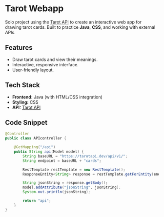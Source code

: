# Tarot Webapp

Solo project using the [Tarot API](https://github.com/ekelen/tarot-api) to create an interactive web app for drawing tarot cards. Built to practice **Java**, **CSS**, and working with external APIs.

## Features

- Draw tarot cards and view their meanings.  
- Interactive, responsive interface.  
- User-friendly layout.

## Tech Stack

- **Frontend:** Java (with HTML/CSS integration)  
- **Styling:** CSS  
- **API:** [Tarot API](https://github.com/ekelen/tarot-api)

## Code Snippet

```java
@Controller
public class APIcontroller {

    @GetMapping("/api")
    public String api(Model model) {
        String baseURL = "https://tarotapi.dev/api/v1/";
        String endpoint = baseURL + "cards"; 

        RestTemplate restTemplate = new RestTemplate();
        ResponseEntity<String> response = restTemplate.getForEntity(endpoint, String.class);

        String jsonString = response.getBody(); 
        model.addAttribute("jsonString", jsonString); 
        System.out.println(jsonString);

        return "api";
    }
}
```
